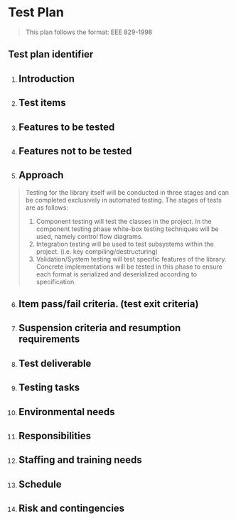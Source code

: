 # Test Plan
> This plan follows the format:  EEE 829-1998</br>

## Test plan identifier

1.  ## Introduction  
2.  ## Test items  
3.  ## Features to be tested  
4.  ## Features not to be tested  
5.  ## Approach  
> Testing for the library itself will be conducted in three stages and can be completed exclusively in automated testing.  The stages of tests are as follows: 
> 1.  Component testing will test the classes in the project.  In the component testing phase white-box testing techniques will be used, namely control flow diagrams.
> 2.  Integration testing will be used to test subsystems within the project.  (i.e. key compiling/destructuring)
> 3.  Validation/System testing will test specific features of the library.  Concrete implementations will be tested in this phase to  ensure each format is serialized and deserialized according to specification.

6.  ## Item pass/fail criteria. (test exit criteria)  
7.  ## Suspension criteria and resumption requirements  
8.  ## Test deliverable  
9.  ## Testing tasks  
10.  ## Environmental needs  
11.  ## Responsibilities  
12.  ## Staffing and training needs  
13.  ## Schedule  
14.  ## Risk and contingencies  
